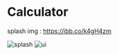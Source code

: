 # Calculator

splash img : https://ibb.co/k4gH4zm

![splash](https://user-images.githubusercontent.com/32266594/75202983-00d9f000-577e-11ea-871e-ea9fbe031f91.png)
![ui](https://user-images.githubusercontent.com/32266594/75202992-08999480-577e-11ea-971b-a168b7d3b6da.png)
